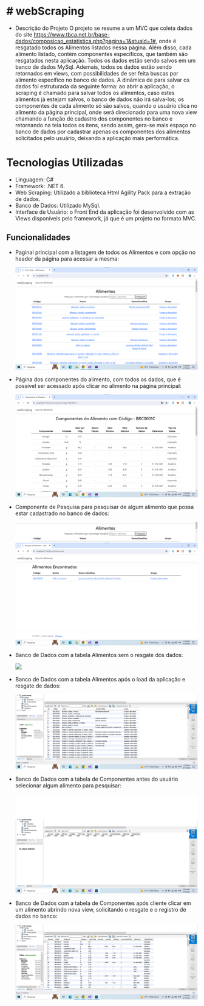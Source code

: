 # # webScraping
- Descrição do Projeto
  O projeto se resume a um MVC que coleta dados do site https://www.tbca.net.br/base-dados/composicao_estatistica.php?pagina=1&atuald=1#, onde é resgatado todos os Alimentos listados nessa página. Além disso, cada alimento listado, contém componentes específicos, que também são resgatados nesta aplicação. Todos os dados estão sendo salvos em um banco de dados MySql. Ademais, todos os dados estão sendo retornados em views, com possibilidades de ser feita buscas por alimento específico no banco de dados.
  A dinâmica de para salvar os dados foi estruturada da seguinte forma: ao abrir a aplicação, o scraping é chamado para salvar todos os alimentos, caso estes alimentos já estejam salvos, o banco de dados não irá salva-los; os componentes de cada alimento só são salvos, quando o usuário clica no alimento da página principal, onde será direcionado para uma nova view chamando a função de cadastro dos componentes no banco e retornando na tela todos os itens, sendo assim, gera-se mais espaço no banco de dados por cadastrar apenas os componentes dos alimentos solicitados pelo usuário, deixando a aplicação mais performática. 


# Tecnologias Utilizadas

- Linguagem: C#
- Framework: .NET 6.
- Web Scraping:  Utilizado a biblioteca Html Agility Pack para a extração de dados.
- Banco de Dados: Utilizado MySql.
- Interface de Usuário: o Front End da aplicação foi desenvolvido com as Views disponíveis pelo framework, já que é um projeto no formato MVC.

## Funcionalidades

- Paginal principal com a listagem de todos os Alimentos e com opção no header da página para acessar a mesma: 
    <div aling='center'>
     <img src="./webScraping/Imagens/PaginaInicial.png"/>
    </div> 

- Página dos componentes do alimento, com todos os dados, que é possível ser acessado após clicar no alimento na página principal:
   <div aling='center'>
    <img src="./webScraping/Imagens/Componentes.png"/>
   </div> 

- Componente de Pesquisa para pesquisar de algum alimento que possa estar cadastrado no banco de dados:
   <div aling='center'>
    <img src="./webScraping/Imagens/OpcaoPesquisa.png"/>
   </div> 
   <div aling='center'>
    <img src="./webScraping/Imagens/PesquisaFeita.png"/>
   </div> 

- Banco de Dados com a tabela Alimentos sem o resgate dos dados:
   <div aling='center'>
    <img src="./webScraping/Imagens/TabelaAlimentos.png"/>
   </div> 
- Banco de Dados com a tabela Alimentos após o load da aplicação e resgate de dados:
   <div aling='center'>
    <img src="./webScraping/Imagens/AlimentosSalvosBD.png"/>
   </div> 

- Banco de Dados com a tabela de Componentes antes do usuário selecionar algum alimento para pesquisar:
   <div aling='center'>
    <img src="./webScraping/Imagens/TabelaComponentesBD.png"/>
   </div> 
- Banco de Dados com a tabela de Componentes após cliente clicar em um alimento abrindo nova view, solicitando o resgate e o registro de dados no banco:
   <div aling='center'>
    <img src="./webScraping/Imagens/ComponentesSalvosBd.png"/>
   </div> 

